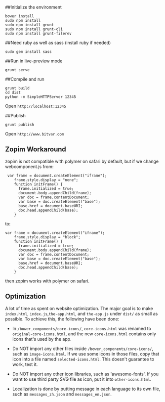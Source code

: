 ##Initialize the environment
```
bower install
sudo npm install
sudo npm install grunt
sudo npm install grunt-cli
sudo npm install grunt-filerev
```
##Need ruby as well as sass
(install ruby if needed)
```
sudo gem install sass
```

##Run in live-preview mode
```
grunt serve
```

##Compile and run
```
grunt build
cd dist
python -m SimpleHTTPServer 12345
```
Open ```http://localhost:12345```

##Publish
```
grunt publish
```
Open ```http://www.bitvar.com```


## Zopim Workaround
zopim is not compatible with polymer on safari by default, but if we change webcomponent.js from:
```
 var frame = document.createElement("iframe");
    frame.style.display = "none";
    function initFrame() {
      frame.initialized = true;
      document.body.appendChild(frame);
      var doc = frame.contentDocument;
      var base = doc.createElement("base");
      base.href = document.baseURI;
      doc.head.appendChild(base);
    }
```

to:

``` 
var frame = document.createElement("iframe");
    frame.style.display = "block";
    function initFrame() {
      frame.initialized = true;
      document.body.appendChild(frame);
      var doc = frame.contentDocument;
      var base = doc.createElement("base");
      base.href = document.baseURI;
      doc.head.appendChild(base);
    }
```

then zopim works with polymer on safari.

## Optimization

A lot of time as spent on website optimization. The major goal is to make `index.html`, `index.js`,`the-app.html`, and `the-app.js` under `dist/` as small as possible. To achieve this, the following have been done:

- In `/bower_components/core-icons/`, `core-icons.html` was renamed to `original-core-icons.html`, and the new `core-icons.html` contains only icons that's used by the app.

- Do NOT import any other files inside `/bower_components/core-icons/`, such as `image-icons.html`. If we use some icons in those files, copy that icon into a file named `selected-icons.html`. This doesn't guarantee to work, test it.

- Do NOT import any other icon libraries, such as 'awesome-fonts'. If you want to use third party SVG file as icon, put it into `other-icons.html`.

- Localization is done by putting message in each language to its own file, such as `messages_zh.json` and `messages_en.json`.
 